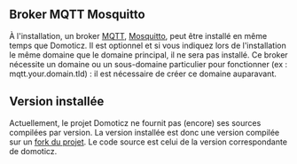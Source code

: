 ## Broker MQTT Mosquitto

À l'installation, un broker [MQTT](https://fr.wikipedia.org/wiki/MQTT), [Mosquitto](https://mosquitto.org/), peut être installé en même temps que Domoticz. Il est optionnel et si vous indiquez lors de l'installation le même domaine que le domaine principal, il ne sera pas installé.
Ce broker nécessite un domaine ou un sous-domaine particulier pour fonctionner (ex : mqtt.your.domain.tld) : il est nécessaire de créer ce domaine auparavant.


## Version installée

Actuellement, le projet Domoticz ne fournit pas (encore) ses sources compilées par version. La version installée est donc une version compilée sur un [fork du projet](https://github.com/Krakinou/domoticz_build_on_arch). Le code source est celui de la version correspondante de domoticz.